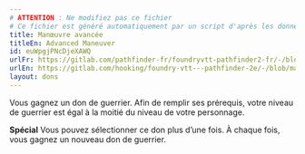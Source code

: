 ```yaml
---
# ATTENTION : Ne modifiez pas ce fichier
# Ce fichier est généré automatiquement par un script d'après les données du module Foundry VTT officiel et de sa traduction
title: Manœuvre avancée
titleEn: Advanced Maneuver
id: euWpgjPNcDjeXAWQ
urlFr: https://gitlab.com/pathfinder-fr/foundryvtt-pathfinder2-fr/-/blob/master/data/feats/euWpgjPNcDjeXAWQ.htm
urlEn: https://gitlab.com/hooking/foundry-vtt---pathfinder-2e/-/blob/master/packs/data/feats.db/advanced-maneuver.json
layout: dons
---
```

Vous gagnez un don de guerrier. Afin de remplir ses prérequis, votre niveau de guerrier est égal à la moitié du niveau de votre personnage.

**Spécial** Vous pouvez sélectionner ce don plus d’une fois. À chaque fois, vous gagnez un nouveau don de guerrier.

